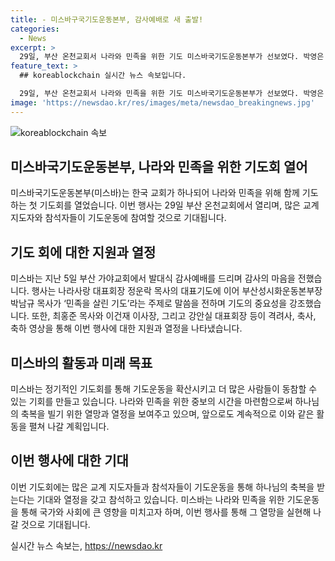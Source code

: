 ```yaml
---
title: - 미스바구국기도운동본부, 감사예배로 새 출발!
categories:
  - News
excerpt: >
  29일, 부산 온천교회서 나라와 민족을 위한 기도 미스바국기도운동본부가 선보였다. 박영은 목사를 대표로 하는 미스바는 기독교계 지도자들과 함께 민족을 살리는 기도를 강조했으며, 기도운동을 통해 대한민국에 축복을 빌기로 결의했다. 이에 정기적인 기도회를 통해 미스바는 더 많은 동참자들과 함께 나라와 민족을 위해 중보하는 계획이다.
feature_text: >
  ## koreablockchain 실시간 뉴스 속보입니다.

  29일, 부산 온천교회서 나라와 민족을 위한 기도 미스바국기도운동본부가 선보였다. 박영은 목사를 대표로 하는 미스바는 기독교계 지도자들과 함께 민족을 살리는 기도를 강조했으며, 기도운동을 통해 대한민국에 축복을 빌기로 결의했다. 이에 정기적인 기도회를 통해 미스바는 더 많은 동참자들과 함께 나라와 민족을 위해 중보하는 계획이다.
image: 'https://newsdao.kr/res/images/meta/newsdao_breakingnews.jpg'
---
```


<p><img src="https://newsdao.kr/res/images/meta/newsdao_breakingnews.jpg" alt="koreablockchain 속보" /></p>

<h2 data-ke-size="size26">미스바국기도운동본부, 나라와 민족을 위한 기도회 열어</h2>

<p data-ke-size="size16">미스바국기도운동본부(미스바)는 한국 교회가 하나되어 나라와 민족을 위해 함께 기도하는 첫 기도회를 열었습니다. 이번 행사는 29일 부산 온천교회에서 열리며, 많은 교계 지도자와 참석자들이 기도운동에 참여할 것으로 기대됩니다.</p>

<h2 data-ke-size="size24">기도 회에 대한 지원과 열정</h2>

<p data-ke-size="size16">미스바는 지난 5일 부산 가야교회에서 발대식 감사예배를 드리며 감사의 마음을 전했습니다. 행사는 나라사랑 대표회장 정운락 목사의 대표기도에 이어 부산성시화운동본부장 박남규 목사가 ‘민족을 살린 기도’라는 주제로 말씀을 전하며 기도의 중요성을 강조했습니다. 또한, 최홍준 목사와 이건재 이사장, 그리고 강안실 대표회장 등이 격려사, 축사, 축하 영상을 통해 이번 행사에 대한 지원과 열정을 나타냈습니다.</p>

<h2 data-ke-size="size24">미스바의 활동과 미래 목표</h2>

<p data-ke-size="size16">미스바는 정기적인 기도회를 통해 기도운동을 확산시키고 더 많은 사람들이 동참할 수 있는 기회를 만들고 있습니다. 나라와 민족을 위한 중보의 시간을 마련함으로써 하나님의 축복을 빌기 위한 열망과 열정을 보여주고 있으며, 앞으로도 계속적으로 이와 같은 활동을 펼쳐 나갈 계획입니다.</p>

<h2 data-ke-size="size24">이번 행사에 대한 기대</h2>

<p data-ke-size="size16">이번 기도회에는 많은 교계 지도자들과 참석자들이 기도운동을 통해 하나님의 축복을 받는다는 기대와 열정을 갖고 참석하고 있습니다. 미스바는 나라와 민족을 위한 기도운동을 통해 국가와 사회에 큰 영향을 미치고자 하며, 이번 행사를 통해 그 열망을 실현해 나갈 것으로 기대됩니다.</p>
실시간 뉴스 속보는, <a href="https://newsdao.kr" rel="dofollow">https://newsdao.kr</a>


